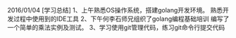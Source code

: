 2016/01/04
[学习总结]
1、上午熟悉OS操作系统，搭建golang开发环境。
   熟悉开发过程中使用到的IDE工具
2、下午何李石师兄组织了golang编程基础培训
   编写了一个简单的乘法实例及测试。
3、学习使用git管理代码，练习git命令行提交代码
